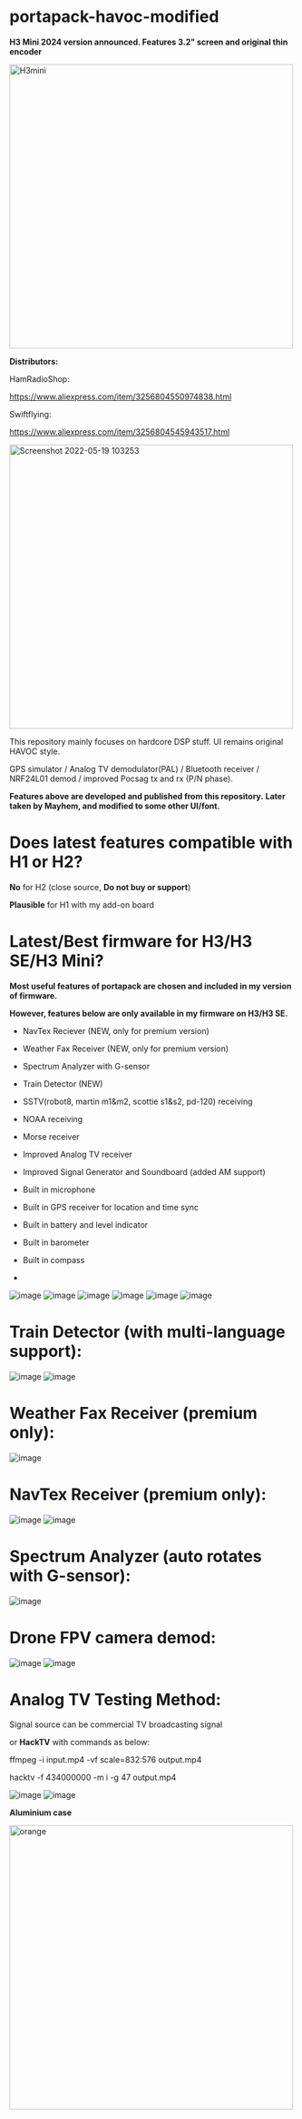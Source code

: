 # portapack-havoc-modified

**H3 Mini 2024 version announced. Features 3.2" screen and original thin encoder**

<img width="500" alt="H3mini" src="https://github.com/jamesshao8/portapack-havoc-modified/assets/17997195/a9f9e307-d5a8-4430-b8db-fa0a5a6ca139">


**Distributors:**

HamRadioShop:

https://www.aliexpress.com/item/3256804550974838.html


Swiftflying:

https://www.aliexpress.com/item/3256804545943517.html

<img width="500" alt="Screenshot 2022-05-19 103253" src="https://user-images.githubusercontent.com/17997195/169192013-493f29fb-e11a-48dd-9c3b-5a8f83d17eff.png">

This repository mainly focuses on hardcore DSP stuff. UI remains original HAVOC style.

GPS simulator / Analog TV demodulator(PAL) / Bluetooth receiver / NRF24L01 demod / improved Pocsag tx and rx (P/N phase).

**Features above are developed and published from this repository.**
**Later taken by Mayhem, and modified to some other UI/font.**


# Does latest features compatible with H1 or H2?

**No** for H2 (close source, **Do not buy or support**)

**Plausible** for H1 with my add-on board



# Latest/Best firmware for H3/H3 SE/H3 Mini?

**Most useful features of portapack are chosen and included in my version of firmware.** 

**However, features below are only available in my firmware on H3/H3 SE.**

* NavTex Reciever (NEW, only for premium version)
* Weather Fax Receiver (NEW, only for premium version)
* Spectrum Analyzer with G-sensor
* Train Detector (NEW)
* SSTV(robot8, martin m1&m2, scottie s1&s2, pd-120) receiving
* NOAA receiving 
* Morse receiver
* Improved Analog TV receiver
* Improved Signal Generator and Soundboard (added AM support)
* Built in microphone
* Built in GPS receiver for location and time sync
* Built in battery and level indicator
* Built in barometer
* Built in compass

* 
![image](https://user-images.githubusercontent.com/17997195/165471964-f718298b-6c43-4e9f-9c1b-8aed3bd489e5.PNG)
![image](https://user-images.githubusercontent.com/17997195/163305857-1dcc1f41-17e2-4243-978b-0eece7e4295a.PNG)
![image](https://user-images.githubusercontent.com/17997195/163305865-d89d2a28-f1ce-4a96-b9f9-e79d228027ef.PNG)
![image](https://github.com/user-attachments/assets/325bab0f-b0f8-4ab5-a7bd-3e754a09dada)
![image](https://github.com/user-attachments/assets/af9f0fe9-46b5-48a0-aa39-4eed2a9e146b)
![image](https://github.com/user-attachments/assets/06d7dab6-358a-4eea-9561-f4086379f83b)


# Train Detector (with multi-language support):
![image](https://user-images.githubusercontent.com/17997195/232236907-0c22d5fb-5f53-4e22-87b8-b61be7243df1.PNG)
![image](https://user-images.githubusercontent.com/17997195/232236922-e4226acf-266a-45a7-a2aa-736e89424b52.PNG)

# Weather Fax Receiver (premium only):
![image](https://github.com/user-attachments/assets/bf8f2b81-b68c-427d-bb53-eb5258e605e6)

# NavTex Receiver (premium only):
![image](https://github.com/user-attachments/assets/da748126-30ec-44ff-9127-ff67e333c749)
![image](https://github.com/user-attachments/assets/6ddcf5f2-f489-47cf-9e03-1038be3c7a98)

# Spectrum Analyzer (auto rotates with G-sensor):
![image](https://github.com/jamesshao8/portapack-havoc-modified/assets/17997195/bfb5bcf5-3896-49fd-b86c-b192cf233b89)



# Drone FPV camera demod:
![image](https://user-images.githubusercontent.com/17997195/229970665-6354057d-4c62-4d64-bff8-f586be1e24a7.PNG)
![image](https://user-images.githubusercontent.com/17997195/229970683-c478a067-52ca-4f2d-91f6-64b44f68ce90.PNG)


# Analog TV Testing Method:

Signal source can be commercial TV broadcasting signal 

or **HackTV** with commands as below:

ffmpeg -i input.mp4 -vf scale=832:576 output.mp4

hacktv -f 434000000 -m i -g 47 output.mp4

![image](https://user-images.githubusercontent.com/17997195/229970771-e1455f05-da34-4434-93dc-fa5ddc78f3fe.png)
![image](https://user-images.githubusercontent.com/17997195/229970789-78b44001-698d-452d-91e5-999efc583417.png)


**Aluminium case**

<img width="500" alt="orange" src="https://github.com/user-attachments/assets/3fd5caa5-f926-4188-9805-c2217c1321e2">


